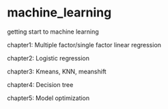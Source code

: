 # machine_learning
getting start to machine learning

chapter1: Multiple factor/single factor linear regression

chapter2: Logistic regression

chapter3: Kmeans, KNN, meanshift

chapter4: Decision tree

chapter5: Model optimization
